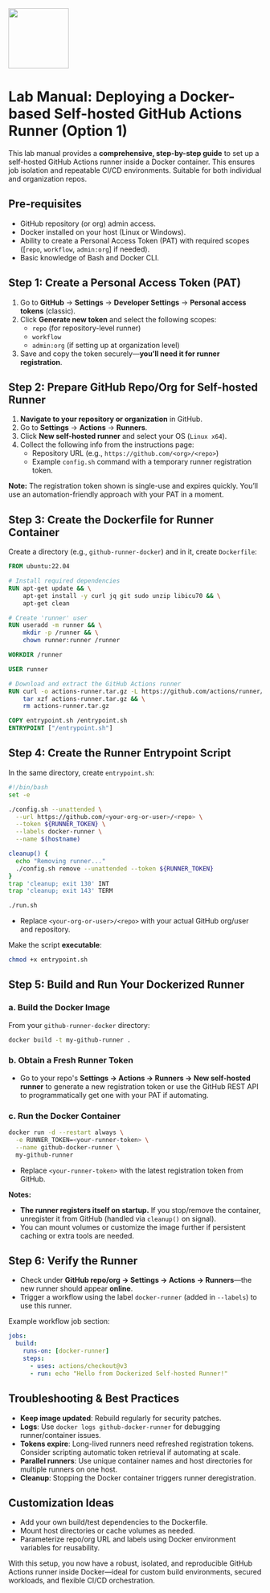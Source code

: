 <img src="https://r2cdn.perplexity.ai/pplx-full-logo-primary-dark%402x.png" class="logo" width="120"/>

# Lab Manual: Deploying a Docker-based Self-hosted GitHub Actions Runner (Option 1)

This lab manual provides a **comprehensive, step-by-step guide** to set up a self-hosted GitHub Actions runner inside a Docker container. This ensures job isolation and repeatable CI/CD environments. Suitable for both individual and organization repos.

## **Pre-requisites**

- GitHub repository (or org) admin access.
- Docker installed on your host (Linux or Windows).
- Ability to create a Personal Access Token (PAT) with required scopes ([`repo`, `workflow`, `admin:org`] if needed).
- Basic knowledge of Bash and Docker CLI.


## **Step 1: Create a Personal Access Token (PAT)**

1. Go to **GitHub** → **Settings** → **Developer Settings** → **Personal access tokens** (classic).
2. Click **Generate new token** and select the following scopes:
    - `repo` (for repository-level runner)
    - `workflow`
    - `admin:org` (if setting up at organization level)
3. Save and copy the token securely—**you’ll need it for runner registration**.

## **Step 2: Prepare GitHub Repo/Org for Self-hosted Runner**

1. **Navigate to your repository or organization** in GitHub.
2. Go to **Settings** → **Actions** → **Runners**.
3. Click **New self-hosted runner** and select your OS (`Linux x64`).
4. Collect the following info from the instructions page:
    - Repository URL (e.g., `https://github.com/<org>/<repo>`)
    - Example `config.sh` command with a temporary runner registration token.

**Note:** The registration token shown is single-use and expires quickly. You’ll use an automation-friendly approach with your PAT in a moment.

## **Step 3: Create the Dockerfile for Runner Container**

Create a directory (e.g., `github-runner-docker`) and in it, create `Dockerfile`:

```Dockerfile
FROM ubuntu:22.04

# Install required dependencies
RUN apt-get update && \
    apt-get install -y curl jq git sudo unzip libicu70 && \
    apt-get clean

# Create 'runner' user
RUN useradd -m runner && \
    mkdir -p /runner && \
    chown runner:runner /runner

WORKDIR /runner

USER runner

# Download and extract the GitHub Actions runner
RUN curl -o actions-runner.tar.gz -L https://github.com/actions/runner/releases/download/v2.312.0/actions-runner-linux-x64-2.312.0.tar.gz && \
    tar xzf actions-runner.tar.gz && \
    rm actions-runner.tar.gz

COPY entrypoint.sh /entrypoint.sh
ENTRYPOINT ["/entrypoint.sh"]
```


## **Step 4: Create the Runner Entrypoint Script**

In the same directory, create `entrypoint.sh`:

```bash
#!/bin/bash
set -e

./config.sh --unattended \
  --url https://github.com/<your-org-or-user>/<repo> \
  --token ${RUNNER_TOKEN} \
  --labels docker-runner \
  --name $(hostname)

cleanup() {
  echo "Removing runner..."
  ./config.sh remove --unattended --token ${RUNNER_TOKEN}
}
trap 'cleanup; exit 130' INT
trap 'cleanup; exit 143' TERM

./run.sh
```

- Replace `<your-org-or-user>/<repo>` with your actual GitHub org/user and repository.

Make the script **executable**:

```bash
chmod +x entrypoint.sh
```


## **Step 5: Build and Run Your Dockerized Runner**

### **a. Build the Docker Image**

From your `github-runner-docker` directory:

```bash
docker build -t my-github-runner .
```


### **b. Obtain a Fresh Runner Token**

- Go to your repo's **Settings → Actions → Runners → New self-hosted runner** to generate a new registration token or use the GitHub REST API to programmatically get one with your PAT if automating.


### **c. Run the Docker Container**

```bash
docker run -d --restart always \
  -e RUNNER_TOKEN=<your-runner-token> \
  --name github-docker-runner \
  my-github-runner
```

- Replace `<your-runner-token>` with the latest registration token from GitHub.

**Notes:**

- **The runner registers itself on startup.** If you stop/remove the container, unregister it from GitHub (handled via `cleanup()` on signal).
- You can mount volumes or customize the image further if persistent caching or extra tools are needed.


## **Step 6: Verify the Runner**

- Check under **GitHub repo/org → Settings → Actions → Runners**—the new runner should appear **online**.
- Trigger a workflow using the label `docker-runner` (added in `--labels`) to use this runner.

Example workflow job section:

```yaml
jobs:
  build:
    runs-on: [docker-runner]
    steps:
      - uses: actions/checkout@v3
      - run: echo "Hello from Dockerized Self-hosted Runner!"
```


## **Troubleshooting \& Best Practices**

- **Keep image updated**: Rebuild regularly for security patches.
- **Logs**: Use `docker logs github-docker-runner` for debugging runner/container issues.
- **Tokens expire**: Long-lived runners need refreshed registration tokens. Consider scripting automatic token retrieval if automating at scale.
- **Parallel runners**: Use unique container names and host directories for multiple runners on one host.
- **Cleanup**: Stopping the Docker container triggers runner deregistration.


## **Customization Ideas**

- Add your own build/test dependencies to the Dockerfile.
- Mount host directories or cache volumes as needed.
- Parameterize repo/org URL and labels using Docker environment variables for reusability.

With this setup, you now have a robust, isolated, and reproducible GitHub Actions runner inside Docker—ideal for custom build environments, secured workloads, and flexible CI/CD orchestration.

